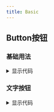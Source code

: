```yaml
---
title: Basic
---
```


## Button按钮
### 基础用法

<button-base style="margin-top:24px" />

<details>
  <summary>显示代码</summary>

  <<< @/docs/.vuepress/documents/button/base.md
</details>

### 文字按钮

<button-text-btn style="margin-top:24px" />

<details>
  <summary>显示代码</summary>

  <<< @/docs/.vuepress/documents/button/text-btn.md
</details>

